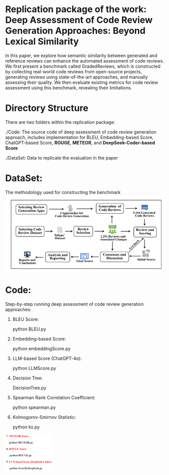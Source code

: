 # Replication package of the work: Deep Assessment of Code Review Generation Approaches: Beyond Lexical Similarity

In this paper, we explore how semantic similarity between generated and reference reviews can enhance the automated assessment of code reviews. We first present a benchmark called GradedReviews, which is constructed by collecting real-world code reviews from open-source projects, generating reviews using state-of-the-art approaches, and manually assessing their quality. We then evaluate existing metrics for code review assessment using this benchmark, revealing their limitations.

# Directory Structure
There are two folders within the replication package:

./Code: The source code of deep assessment of code review generation approach, includes implementation for BLEU, Embedding-based Score, ChatGPT-based Score, **ROUGE**, **METEOR**, and **DeepSeek-Coder-based Score** 

./DataSet: Data to replicate the evaluation in the paper

# DataSet:
The methodology used for constructing the benchmark
![Methodology for Benchmark Construction](./dataset.png "Methodology for Benchmark Construction")

# Code: 
Step-by-step running deep assessment of code review generation approaches:
1. BLEU Score:
   
    python BLEU.py

2. Embedding-based Score:
   
    python embeddingScore.py

3. LLM-based Score (ChatGPT-4o):
   
    python LLMScore.py

4. Decision Tree:
   
    DecisionTree.py

5. Spearman Rank Correlation Coefficient:

    python spearman.py

6. Kolmogorov-Smirnov Statistic:

    python ks.py

<p align = "left">    
<img  src="./fig/newM.png" width=30% />
</p>
